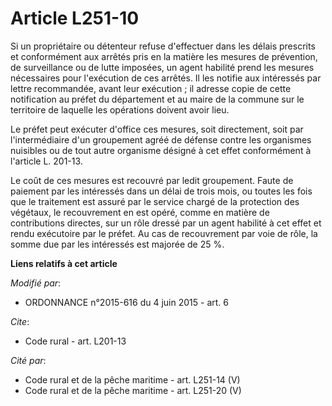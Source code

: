 # Article L251-10

Si un propriétaire ou détenteur refuse d'effectuer dans les délais prescrits et conformément aux arrêtés pris en la matière
les mesures de prévention, de surveillance ou de lutte imposées, un agent habilité prend les mesures nécessaires pour
l'exécution de ces arrêtés. Il les notifie aux intéressés par lettre recommandée, avant leur exécution ; il adresse copie de
cette notification au préfet du département et au maire de la commune sur le territoire de laquelle les opérations doivent
avoir lieu. 

Le préfet peut exécuter d'office ces mesures, soit directement, soit par l'intermédiaire d'un groupement agréé de défense
contre les organismes nuisibles ou de tout autre organisme désigné à cet effet conformément à l'article L. 201-13. 

Le coût de ces mesures est recouvré par ledit groupement. Faute de paiement par les intéressés dans un délai de trois mois,
ou toutes les fois que le traitement est assuré par le service chargé de la protection des végétaux, le recouvrement en est
opéré, comme en matière de contributions directes, sur un rôle dressé par un agent habilité à cet effet et rendu exécutoire
par le préfet. Au cas de recouvrement par voie de rôle, la somme due par les intéressés est majorée de 25 %.

**Liens relatifs à cet article**

_Modifié par_:

  - ORDONNANCE n°2015-616 du 4 juin 2015 - art. 6

_Cite_:

  - Code rural - art. L201-13

_Cité par_:

  - Code rural et de la pêche maritime - art. L251-14 (V)
  - Code rural et de la pêche maritime - art. L251-20 (V)
